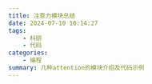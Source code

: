 ```yaml
---
title: 注意力模块总结
date: 2024-07-10 10:14:27
tags: 
    - 科研
    - 代码
categories: 
    - 编程
summary: 几种attention的模块介绍及代码示例
---
```

